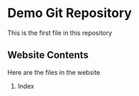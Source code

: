 # Demo Git Repository

This is the first file in this repository

## Website Contents

Here are the files in the website

1. Index